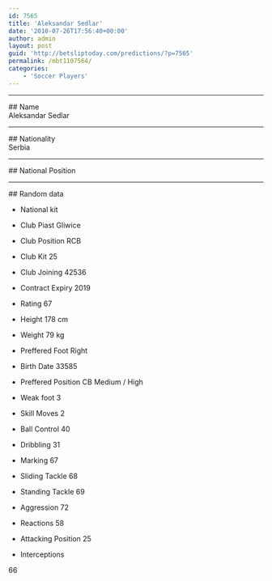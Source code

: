 ```yaml
---
id: 7565
title: 'Aleksandar Sedlar'
date: '2010-07-26T17:56:40+00:00'
author: admin
layout: post
guid: 'http://betsliptoday.com/predictions/?p=7565'
permalink: /mbt1107564/
categories:
    - 'Soccer Players'
---
```


- - - - - -

\## Name  
 Aleksandar Sedlar

- - - - - -

\## Nationality  
 Serbia

- - - - - -

\## National Position

- - - - - -

\## Random data

- National kit
- Club
 Piast Gliwice

- Club Position
 RCB

- Club Kit
 25

- Club Joining
 42536

- Contract Expiry
 2019

- Rating
 67

- Height
 178 cm

- Weight
 79 kg

- Preffered Foot
 Right

- Birth Date
 33585

- Preffered Position
 CB Medium / High

- Weak foot
 3

- Skill Moves
 2

- Ball Control
 40

- Dribbling
 31

- Marking
 67

- Sliding Tackle
 68

- Standing Tackle
 69

- Aggression
 72

- Reactions
 58

- Attacking Position
 25

- Interceptions

 66